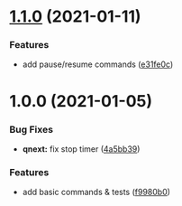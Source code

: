 # [1.1.0](https://github.com/taskforcesh/bullmq-redis/compare/v1.0.0...v1.1.0) (2021-01-11)


### Features

* add pause/resume commands ([e31fe0c](https://github.com/taskforcesh/bullmq-redis/commit/e31fe0cd764f9dde7f58dc40bf17c6eb375ee27a))

# 1.0.0 (2021-01-05)


### Bug Fixes

* **qnext:** fix stop timer ([4a5bb39](https://github.com/taskforcesh/bullmq-redis/commit/4a5bb3958afa0c7d6fea3109912af8255318ab6d))


### Features

* add basic commands & tests ([f9980b0](https://github.com/taskforcesh/bullmq-redis/commit/f9980b0b9c5fc459e6bc0d7dfafe014417fc9fbc))
